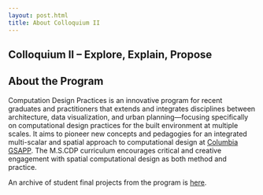 ```yaml
---
layout: post.html
title: About Colloquium II
---
```


## Colloquium II &ndash; Explore, Explain, Propose


## About the Program

Computation Design Practices is an innovative program for recent graduates and practitioners that extends and integrates
disciplines between architecture, data visualization, and urban planning—focusing specifically on computational design
practices for the built environment at multiple scales. It aims to pioneer new concepts and pedagogies for an integrated
multi-scalar and spatial approach to computational design at [Columbia GSAPP](https://www.arch.columbia.edu/). The M.S.CDP curriculum encourages critical and
creative engagement with spatial computational design as both method and practice.

An archive of student final projects from the program is 
[here](https://www.arch.columbia.edu/programs/15-m-s-computational-design-practices).
